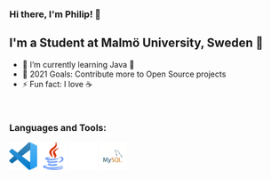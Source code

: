 ### Hi there, I'm Philip! 👋


## I'm a Student at Malmö University, Sweden :school:

- 🌱 I’m currently learning Java 🤣
- 🥅 2021 Goals: Contribute more to Open Source projects
- ⚡ Fun fact: I love :coffee: 

<br />

### Languages and Tools:

<p float="left">
  <img src="icons/visual-studio-code.png" width="50" />
  <img src="icons/java.png" width="50" /> 
  <img src="icons/GitHub-Mark-Light-64px.png" width="50" />
  <img src="icons/mysql.png" width="50" />
</p>



